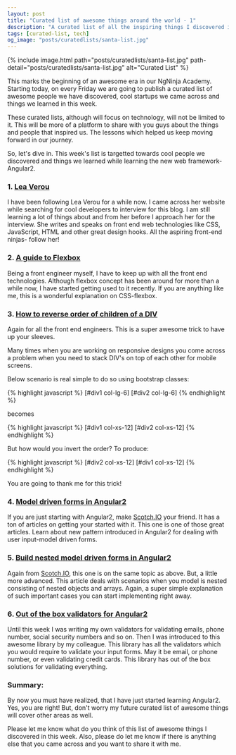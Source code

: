 ```yaml
---
layout: post
title: "Curated list of awesome things around the world - 1"
description: "A curated list of all the inspiring things I discovered in this week. It includes great people I met, cool Startups I came across and incredible solutions to tech problems I solved. "
tags: [curated-list, tech]
og_image: "posts/curatedlists/santa-list.jpg"
---
```


{% include image.html path="posts/curatedlists/santa-list.jpg" path-detail="posts/curatedlists/santa-list.jpg" alt="Curated List" %}


This marks the beginning of an awesome era in our NgNinja Academy. Starting today, on every Friday we are going to publish a curated list of awesome people we have discovered, cool startups we came across and things we learned in this week.

These curated lists, although will focus on technology, will not be limited to it. This will be more of a platform to share with you guys about the things and people that inspired us. The lessons which helped us keep moving forward in our journey.

So, let's dive in. This week's list is targetted towards cool people we discovered and things we learned while learning the new web framework- Angular2.

### 1. [Lea Verou](http://lea.verou.me/about/)
I have been following Lea Verou for a while now. I came across her website while searching for cool developers to interview for this blog. I am still learning a lot of things about and from her before I approach her for the interview. She writes and speaks on front end web technologies like CSS, JavaScript, HTML and other great design hooks. All the aspiring front-end ninjas- follow her!

### 2. [A guide to Flexbox](https://css-tricks.com/snippets/css/a-guide-to-flexbox/)
Being a front engineer myself, I have to keep up with all the front end technologies. Although flexbox concept has been around for more than a while now, I have started getting used to it recently. If you are anything like me, this is a wonderful explanation on CSS-flexbox.

### 3. [How to reverse order of children of a DIV](http://stackoverflow.com/questions/38002640/how-do-you-access-the-element-html-from-within-an-angular-2-attribute-directive)
Again for all the front end engineers. This is a super awesome trick to have up your sleeves. 

Many times when you are working on responsive designs you come across a problem when you need to stack DIV's on top of each other for mobile screens.

Below scenario is real simple to do so using bootstrap classes:

{% highlight javascript %}
[#div1 col-lg-6]    [#div2 col-lg-6]
{% endhighlight %}

becomes

{% highlight javascript %}
[#div1 col-xs-12]
[#div2 col-xs-12]
{% endhighlight %}

But how would you invert the order? To produce:

{% highlight javascript %}
[#div2 col-xs-12]
[#div1 col-xs-12]
{% endhighlight %}

You are going to thank me for this trick!


### 4. [Model driven forms in Angular2](https://scotch.io/tutorials/using-angular-2s-model-driven-forms-with-formgroup-and-formcontrol)
If you are just starting with Angular2, make [Scotch.IO](https://scotch.io/) your friend. It has a ton of articles on getting your started with it. This one is one of those great articles. Learn about new pattern introduced in Angular2 for dealing with user input-model driven forms.


### 5. [Build nested model driven forms in Angular2](https://scotch.io/tutorials/how-to-build-nested-model-driven-forms-in-angular-2)
Again from [Scotch.IO](https://scotch.io/), this one is on the same topic as above. But, a little more advanced. This article deals with scenarios when you model is nested consisting of nested objects and arrays. Again, a super simple explanation of such important cases you can start implementing right away.


### 6. [Out of the box validators for Angular2](https://www.npmjs.com/package/angular2-validators)
Until this week I was writing my own validators for validating emails, phone number, social security numbers and so on. Then I was introduced to this awesome library by my colleague. This library has all the validators which you would require to validate your input forms. May it be email, or phone number, or even validating credit cards. This library has out of the box solutions for validating everything. 


### Summary:
By now you must have realized, that I have just started learning Angular2. Yes, you are right! But, don't worry my future curated list of awesome things will cover other areas as well.

Please let me know what do you think of this list of awesome things I discovered in this week. Also, please do let me know if there is anything else that you came across and you want to share it with me.



